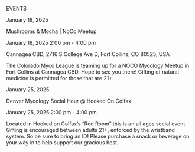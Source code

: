 EVENTS

January 18, 2025

Mushrooms & Mocha | NoCo Meetup

January 18, 2025  2:00 pm - 4:00 pm

Cannagea CBD, 2716 S College Ave D, Fort Collins, CO 80525, USA

The Colorado Myco League is teaming up for a NOCO Mycology Meetup in Fort Collins at Cannagea CBD. Hope to see you there! Gifting of natural medicine is permitted for those that are 21+.

January 25, 2025

Denver Mycology Social Hour @ Hooked On Colfax

January 25, 2025  2:00 pm - 4:00 pm

Located in Hooked on Colfax’s “Red Room” this is an all ages social event. Gifting is encouraged between adults 21+, enforced by the wristband system. So be sure to bring an ID! Please purchase a snack or beverage on your way in to help support our gracious host.